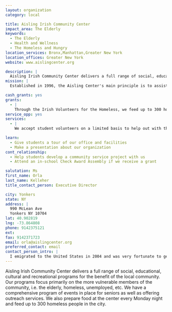 ```yaml
---
layout: organization
category: local

title: Aisling Irish Community Center
impact_area: The Elderly
keywords: 
  - The Elderly
  - Health and Wellness
  - The Homeless and Hungry
location_services: Bronx,Manhattan,Greater New York
location_offices: Greater New York
website: www.aislingcenter.org

description: |
  Aisling Irish Community Center delivers a full range of social, educational, cultural and recreational programs for the benefit of the local community. Our programs focus primarily on the more vulnerable members of the community, i.e. the elderly, homeless, unemployed, etc. We have a comprehensive program of events in place for seniors as well as offering outreach services. We also prepare food at the center every Monday night and feed up to 300 homeless people in the city.
mission: |
  Established in 1996, the Aisling Center's main principle is to assist Irish immigrants in their transition to life in the USA. We do this by offering a number of services including legal, social, psychological and educational. The Aisling Center is one of the largest Irish immigrant resource centers in the tri-state area and the main provider of services for the elderly Irish and Irish-American community in Yonkers and Woodlawn. Please visit our services page to see all that we have to offer.

cash_grants: yes
grants: 
  - |
    Through the Irish Volunteers for the Homeless, we feed up to 300 homeless people every week at a cost of just $1 per person. The annual cost of this program exceeds $15,000 annually. This program is also beneficial to the elderly living in the community as they volunteer to prepare the food each week, so it gives them a sense of purpose and makes them feel very useful and wanted. At the same time, we are providing nourishing food for hundreds of hungry and homeless people.
service_opp: yes
services: 
  - |
    We accept student volunteers on a limited basis to help out with the Irish Volunteers for the Homeless program.

learn: 
  - Give students a tour of our office and facilities
  - Make a presentation about our organization
cont_relationship: 
  - Help students develop a community service project with us
  - Attend an in-school Check Award Assembly if we receive a grant

salutation: Ms
first_name: Orla
last_name: Kelleher
title_contact_person: Executive Director

city: Yonkers
state: NY
address: |
  990 McLean Ave  
  Yonkers NY 10704
lat: 40.902819
lng: -73.864808
phone: 9142375121
ext: 
fax: 9142371723
email: orla@aislingcenter.org
preferred_contact: email
contact_person_intro: |
  I emigrated to the United States in 2004 and was very fortunate to get a job with the Aisling Irish Community Center. Our main objective is to help (vulnerable) people through our programs and services which promote physical and mental wellbeing.
---
```

Aisling Irish Community Center delivers a full range of social, educational, cultural and recreational programs for the benefit of the local community. Our programs focus primarily on the more vulnerable members of the community, i.e. the elderly, homeless, unemployed, etc. We have a comprehensive program of events in place for seniors as well as offering outreach services. We also prepare food at the center every Monday night and feed up to 300 homeless people in the city.